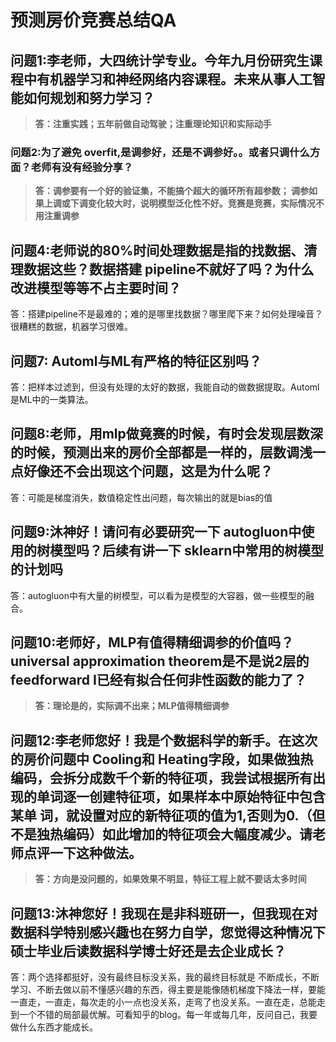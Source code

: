 # 预测房价竞赛总结QA

## 问题1:李老师，大四统计学专业。今年九月份研究生课程中有机器学习和神经网络内容课程。未来从事人工智能如何规划和努力学习？

> **答：注重实践；五年前做自动驾驶；注重理论知识和实际动手**

### 问题2:为了避免 overfit,是调参好，还是不调参好。。或者只调什么方面？老师有没有经验分享？

> **答：调参要有一个好的验证集，不能搞个超大的循环所有超参数； 调参如果上调或下调变化较大时，说明模型泛化性不好。竞赛是竞赛，实际情况不用注重调参**

## 问题4:老师说的80%时间处理数据是指的找数据、清理数据这些？数据搭建 pipeline不就好了吗？为什么改进模型等等不占主要时间？

答：搭建pipeline不是最难的；难的是哪里找数据？哪里爬下来？如何处理噪音？ 很糟糕的数据，机器学习很难。

## 问题7: Automl与ML有严格的特征区别吗？

答：把样本过滤到，但没有处理的太好的数据，我能自动的做数据提取。Automl是ML中的一类算法。

## 问题8:老师，用mlp做竟赛的时候，有时会发现层数深的时候，预测出来的房价全部都是一样的，层数调浅一点好像还不会出现这个问题，这是为什么呢？

答：可能是梯度消失，数值稳定性出问题，每次输出的就是bias的值

## 问题9:沐神好！请问有必要研究一下 autogluon中使用的树模型吗？后续有讲一下 sklearn中常用的树模型的计划吗

答：autogluon中有大量的树模型，可以看为是模型的大容器，做一些模型的融合。

## 问题10:老师好，MLP有值得精细调参的价值吗？ universal approximation theorem是不是说2层的 feedforward I已经有拟合任何非性函数的能力了？

> **答：理论是的，实际调不出来；MLP值得精细调参**

## 问题12:李老师您好！我是个数据科学的新手。在这次的房价问题中 Cooling和 Heating字段，如果做独热编码，会拆分成数千个新的特征项，我尝试根据所有出现的单词逐一创建特征项，如果样本中原始特征中包含某单 词，就设置对应的新特征项的值为1,否则为0.（但不是独热编码）如此增加的特征项会大幅度减少。请老师点评一下这种做法。

> **答：方向是没问题的，如果效果不明显，特征工程上就不要话太多时间**

## 问题13:沐神您好！我现在是非科班研一，但我现在对数据科学特别感兴趣也在努力自学，您觉得这种情况下硕士毕业后读数据科学博士好还是去企业成长？

答：两个选择都挺好，没有最终目标没关系，我的最终目标就是 不断成长，不断学习、不断去做以前不懂感兴趣的东西，得主要是能像随机梯度下降法一样，要能一直走，一直走，每次走的小一点也没关系，走弯了也没关系。一直在走，总能走到一个不错的局部最优解。可看知乎的blog。每一年或每几年，反问自己，我要做什么东西才能成长。